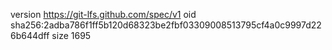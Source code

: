 version https://git-lfs.github.com/spec/v1
oid sha256:2adba786f1ff5b120d68323be2fbf03309008513795cf4a0c9997d226b644dff
size 1695
